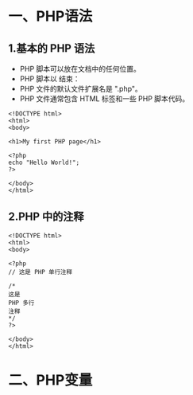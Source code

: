 # 一、PHP语法
## 1.基本的 PHP 语法
* PHP 脚本可以放在文档中的任何位置。
* PHP 脚本以 <?php 开始，以 ?> 结束：
* PHP 文件的默认文件扩展名是 ".php"。
* PHP 文件通常包含 HTML 标签和一些 PHP 脚本代码。

```
<!DOCTYPE html>
<html>
<body>

<h1>My first PHP page</h1>

<?php
echo "Hello World!";
?>

</body>
</html>
```
## 2.PHP 中的注释
```
<!DOCTYPE html>
<html>
<body>

<?php
// 这是 PHP 单行注释

/*
这是
PHP 多行
注释
*/
?>

</body>
</html> 
```

# 二、PHP变量

